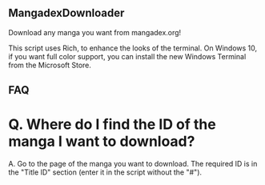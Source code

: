## MangadexDownloader
Download any manga you want from mangadex.org!

This script uses Rich, to enhance the looks of the terminal. On Windows 10, if you want full color support, you can install the new Windows Terminal from the Microsoft Store.

## FAQ
# Q. Where do I find the ID of the manga I want to download?
A. Go to the page of the manga you want to download. The required ID is in the "Title ID" section (enter it in the script without the "#").

